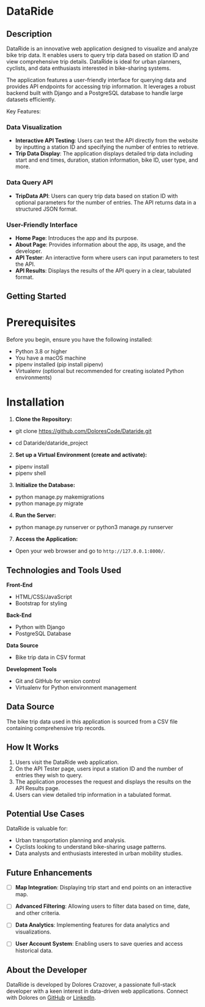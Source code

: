 # DataRide

## Description

DataRide is an innovative web application designed to visualize and analyze bike trip data. It enables users to query trip data based on station ID and view comprehensive trip details. DataRide is ideal for urban planners, cyclists, and data enthusiasts interested in bike-sharing systems.

The application features a user-friendly interface for querying data and provides API endpoints for accessing trip information. It leverages a robust backend built with Django and a PostgreSQL database to handle large datasets efficiently.

Key Features:

### Data Visualization
- **Interactive API Testing**: Users can test the API directly from the website by inputting a station ID and specifying the number of entries to retrieve.
- **Trip Data Display**: The application displays detailed trip data including start and end times, duration, station information, bike ID, user type, and more.

### Data Query API
- **TripData API**: Users can query trip data based on station ID with optional parameters for the number of entries. The API returns data in a structured JSON format.

### User-Friendly Interface
- **Home Page**: Introduces the app and its purpose.
- **About Page**: Provides information about the app, its usage, and the developer.
- **API Tester**: An interactive form where users can input parameters to test the API.
- **API Results**: Displays the results of the API query in a clear, tabulated format.


## Getting Started

# Prerequisites

Before you begin, ensure you have the following installed:
- Python 3.8 or higher
- You have  a macOS machine
- pipenv installed (pip install pipenv)
- Virtualenv (optional but recommended for creating isolated Python environments)

# Installation

1. **Clone the Repository:**

- git clone https://github.com/DoloresCode/Dataride.git

- cd Dataride/dataride_project

2. **Set up a Virtual Environment (create and activate):**

- pipenv install
- pipenv shell

3. **Initialize the Database:**

- python manage.py makemigrations
- python manage.py migrate

4. **Run the Server:**

- python manage.py runserver or python3 manage.py runserver

7. **Access the Application:**

- Open your web browser and go to `http://127.0.0.1:8000/`.

## Technologies and Tools Used

**Front-End**
- HTML/CSS/JavaScript
- Bootstrap for styling

**Back-End**
- Python with Django
- PostgreSQL Database

**Data Source**
- Bike trip data in CSV format

**Development Tools**
- Git and GitHub for version control
- Virtualenv for Python environment management

## Data Source

The bike trip data used in this application is sourced from a CSV file containing comprehensive trip records. 

## How It Works

1. Users visit the DataRide web application.
2. On the API Tester page, users input a station ID and the number of entries they wish to query.
3. The application processes the request and displays the results on the API Results page.
4. Users can view detailed trip information in a tabulated format.

## Potential Use Cases

DataRide is valuable for:
- Urban transportation planning and analysis.
- Cyclists looking to understand bike-sharing usage patterns.
- Data analysts and enthusiasts interested in urban mobility studies.

## Future Enhancements

- [ ] **Map Integration**: Displaying trip start and end points on an interactive map.
- [ ] **Advanced Filtering**: Allowing users to filter data based on time, date, and other criteria.
- [ ] **Data Analytics**: Implementing features for data analytics and visualizations.
- [ ] **User Account System**: Enabling users to save queries and access historical data.


## About the Developer

DataRide is developed by Dolores Crazover, a passionate full-stack developer with a keen interest in data-driven web applications. Connect with Dolores on [GitHub](https://github.com/DoloresCode) or [LinkedIn](https://www.linkedin.com/in/dolores-crazover/).
